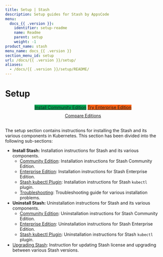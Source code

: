 ```yaml
---
title: Setup | Stash
description: Setup guides for Stash by AppsCode
menu:
  docs_{{ .version }}:
    identifier: setup-readme
    name: Readme
    parent: setup
    weight: -1
product_name: stash
menu_name: docs_{{ .version }}
section_menu_id: setup
url: /docs/{{ .version }}/setup/
aliases:
  - /docs/{{ .version }}/setup/README/
---
```


# Setup

<div style="text-align: center;">
  <a class="button is-link is-medium is-active has-text-weight-normal" href="/docs/setup/install/community.md" style="background:#00A651; width: 18rem;">Install Community Edition</a>
  <a class="button is-info is-medium is-active has-text-weight-normal" href="/docs/setup/install/enterprise.md"  style="background:#FC6011; width: 18rem;">Try Enterprise Edition</a>
  <a style="margin-top: 10px; display: block;" href="/docs/concepts/what-is-stash/overview/index.md">Compare Editions</a>
</div>
<br>

The setup section contains instructions for installing the Stash and its various components in Kubernetes. This section has been divided into the following sub-sections:

- **Install Stash:** Installation instructions for Stash and its various components.
  - [Community Edition](/docs/setup/install/community.md): Installation instructions for Stash Community Edition.
  - [Enterprise Edition](/docs/setup/install/enterprise.md): Installation instructions for Stash Enterprise Edition.
  - [Stash kubectl Plugin](/docs/setup/install/kubectl_plugin.md): Installation instructions for Stash `kubectl` plugin.
  - [Troubleshooting](/docs/setup/install/troubleshoting.md): Troubleshooting guide for various installation problems.
- **Uninstall Stash:** Uninstallation instructions for Stash and its various components.
  - [Community Edition](/docs/setup/uninstall/community.md): Uninstallation instructions for Stash Community Edition.
  - [Enterprise Edition](/docs/setup/uninstall/enterprise.md): Uninstallation instructions for Stash Enterprise Edition.
  - [Stash kubectl Plugin](/docs/setup/uninstall/kubectl_plugin.md): Uninstallation instructions for Stash `kubectl` plugin.
- [Upgrading Stash](/docs/setup/upgrade/index.md): Instruction for updating Stash license and upgrading between various Stash versions.
